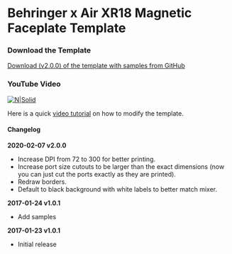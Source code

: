 # Behringer x Air XR18 Magnetic Faceplate Template

### Download the Template
[Download (v2.0.0) of the template with samples from GitHub ](https://github.com/jeffcoughlin/Behringer-x-Air-XR18-Magnetic-Faceplate-Template/archive/2.0.0.zip)

### YouTube Video
[![N|Solid](http://i3.ytimg.com/vi/elAR5zKiPm8/hqdefault.jpg)](https://youtu.be/elAR5zKiPm8)

Here is a quick [video tutorial](https://youtu.be/elAR5zKiPm8) on how to modify the template.

#### Changelog

**2020-02-07 v2.0.0**
* Increase DPI from 72 to 300 for better printing.
* Increase port size cutouts to be larger than the exact dimensions (now you can just cut the ports exactly as they are printed).
* Redraw borders.
* Default to black background with white labels to better match mixer.

**2017-01-24 v1.0.1**
* Add samples

**2017-01-23 v1.0.1**
* Initial release